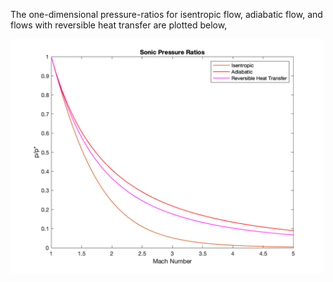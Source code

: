 The one-dimensional pressure-ratios for isentropic flow, adiabatic flow, and flows with reversible heat transfer are plotted below, 

<img src="SonicPressureRatios.png" alt="drawing" width="500" text-align="center" />

